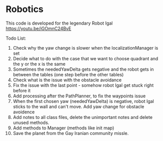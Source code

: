 # Robotics
This code is developed for the legendary Robot Igal
https://youtu.be/iGOmnC24BvE

Todo List:
  1. Check why the yaw change is slower when the localizationManager is set
  2. Decide what to do with the case that we want to choose quadrant and the y or the x is the same
  3. Sometimes the neededYawDelta gets negative and the robot gets in between the tables (one step before the other tables)
  4. Check what is the issue with the obstacle avoidance
  5. Fix the issue with the last point - somehow robot Igal get stuck right before it
  6. Add processing after the PathPlanner, to fix the waypoints issue
  7. When the first chosen yaw (neededYawDelta) is negative, robot Igal sticks to the wall and can't move.
     Add yaw change for obstacle avoidence
  8. Add notes to all class files, delete the unimportant notes and delete unused methods.
  9. Add methods to Manager (methods like init map)
  10. Save the planet from the Gay Iranian community missle.
